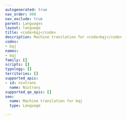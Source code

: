 ```yaml
---
autogenerated: true
nav_order: 999
nav_exclude: true
parent: Languages
layout: language
title: <code>bqj</code>
description: Machine translation for <code>bqj</code>
codes:
- bqj
names:
- bqj
family: []
scripts: []
typology: []
territories: []
supported_apis:
- id: niutrans
  name: Niutrans
supported_qe_apis: []
seo:
  name: Machine translation for bqj
  type: Language

---
```


